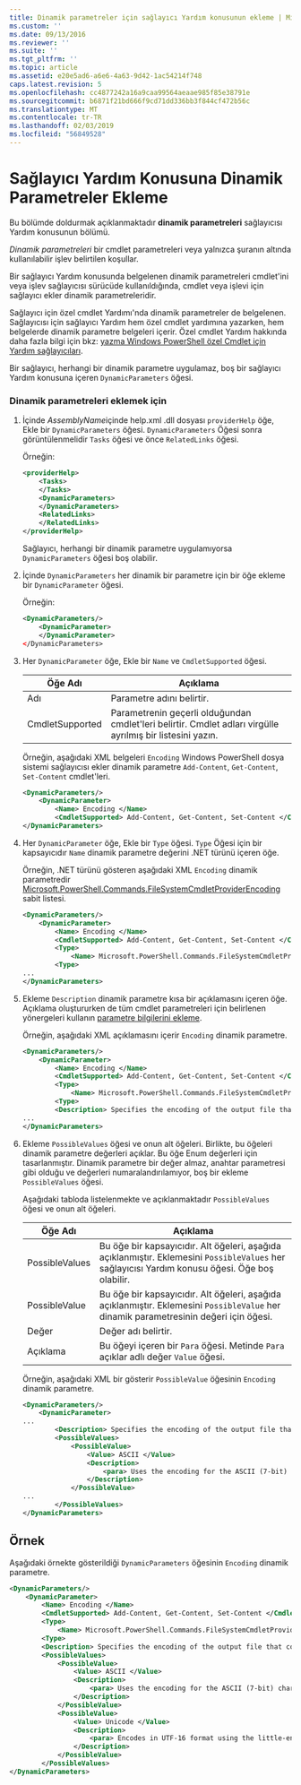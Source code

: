 ```yaml
---
title: Dinamik parametreler için sağlayıcı Yardım konusunun ekleme | Microsoft Docs
ms.custom: ''
ms.date: 09/13/2016
ms.reviewer: ''
ms.suite: ''
ms.tgt_pltfrm: ''
ms.topic: article
ms.assetid: e20e5ad6-a6e6-4a63-9d42-1ac54214f748
caps.latest.revision: 5
ms.openlocfilehash: cc4877242a16a9caa99564aeaae985f85e38791e
ms.sourcegitcommit: b6871f21bd666f9cd71dd336bb3f844cf472b56c
ms.translationtype: MT
ms.contentlocale: tr-TR
ms.lasthandoff: 02/03/2019
ms.locfileid: "56849528"
---
```

# <a name="how-to-add-dynamic-parameters-to-a-provider-help-topic"></a>Sağlayıcı Yardım Konusuna Dinamik Parametreler Ekleme

Bu bölümde doldurmak açıklanmaktadır **dinamik parametreleri** sağlayıcısı Yardım konusunun bölümü.

*Dinamik parametreleri* bir cmdlet parametreleri veya yalnızca şuranın altında kullanılabilir işlev belirtilen koşullar.

Bir sağlayıcı Yardım konusunda belgelenen dinamik parametreleri cmdlet'ini veya işlev sağlayıcısı sürücüde kullanıldığında, cmdlet veya işlevi için sağlayıcı ekler dinamik parametreleridir.

Sağlayıcı için özel cmdlet Yardımı'nda dinamik parametreler de belgelenen. Sağlayıcısı için sağlayıcı Yardım hem özel cmdlet yardımına yazarken, hem belgelerde dinamik parametre belgeleri içerir. Özel cmdlet Yardım hakkında daha fazla bilgi için bkz: [yazma Windows PowerShell özel Cmdlet için Yardım sağlayıcıları](./writing-custom-cmdlet-help-for-windows-powershell-providers.md).

Bir sağlayıcı, herhangi bir dinamik parametre uygulamaz, boş bir sağlayıcı Yardım konusuna içeren `DynamicParameters` öğesi.

### <a name="to-add-dynamic-parameters"></a>Dinamik parametreleri eklemek için

1. İçinde *AssemblyName*içinde help.xml .dll dosyası `providerHelp` öğe, Ekle bir `DynamicParameters` öğesi. `DynamicParameters` Öğesi sonra görüntülenmelidir `Tasks` öğesi ve önce `RelatedLinks` öğesi.

   Örneğin:

    ```xml
    <providerHelp>
        <Tasks>
        </Tasks>
        <DynamicParameters>
        </DynamicParameters>
        <RelatedLinks>
        </RelatedLinks>
    </providerHelp>
    ```

   Sağlayıcı, herhangi bir dinamik parametre uygulamıyorsa `DynamicParameters` öğesi boş olabilir.

2. İçinde `DynamicParameters` her dinamik bir parametre için bir öğe ekleme bir `DynamicParameter` öğesi.

   Örneğin:

    ```xml
    <DynamicParameters/>
        <DynamicParameter>
        </DynamicParameter>
    </DynamicParameters>
    ```

3. Her `DynamicParameter` öğe, Ekle bir `Name` ve `CmdletSupported` öğesi.

   |Öğe Adı|Açıklama|
   |------------------|-----------------|
   |Adı|Parametre adını belirtir.|
   |CmdletSupported|Parametrenin geçerli olduğundan cmdlet'leri belirtir. Cmdlet adları virgülle ayrılmış bir listesini yazın.|

   Örneğin, aşağıdaki XML belgeleri `Encoding` Windows PowerShell dosya sistemi sağlayıcısı ekler dinamik parametre `Add-Content`, `Get-Content`, `Set-Content` cmdlet'leri.

    ```xml
    <DynamicParameters/>
        <DynamicParameter>
            <Name> Encoding </Name>
            <CmdletSupported> Add-Content, Get-Content, Set-Content </CmdletSupported>
    </DynamicParameters>

    ```

4. Her `DynamicParameter` öğe, Ekle bir `Type` öğesi. `Type` Öğesi için bir kapsayıcıdır `Name` dinamik parametre değerini .NET türünü içeren öğe.

   Örneğin, .NET türünü gösteren aşağıdaki XML `Encoding` dinamik parametredir [Microsoft.PowerShell.Commands.FileSystemCmdletProviderEncoding](/dotnet/api/microsoft.powershell.commands.filesystemcmdletproviderencoding) sabit listesi.

    ```xml
    <DynamicParameters/>
        <DynamicParameter>
            <Name> Encoding </Name>
            <CmdletSupported> Add-Content, Get-Content, Set-Content </CmdletSupported>
            <Type>
                <Name> Microsoft.PowerShell.Commands.FileSystemCmdletProviderEncoding </Name>
            <Type>
    ...
    </DynamicParameters>
    ```

5. Ekleme `Description` dinamik parametre kısa bir açıklamasını içeren öğe. Açıklama oluştururken de tüm cmdlet parametreleri için belirlenen yönergeleri kullanın [parametre bilgilerini ekleme](./how-to-add-parameter-information.md).

   Örneğin, aşağıdaki XML açıklamasını içerir `Encoding` dinamik parametre.

    ```xml
    <DynamicParameters/>
        <DynamicParameter>
            <Name> Encoding </Name>
            <CmdletSupported> Add-Content, Get-Content, Set-Content </CmdletSupported>
            <Type>
                <Name> Microsoft.PowerShell.Commands.FileSystemCmdletProviderEncoding </Name>
            <Type>
            <Description> Specifies the encoding of the output file that contains the content. </Description>
    ...
    </DynamicParameters>
    ```

6. Ekleme `PossibleValues` öğesi ve onun alt öğeleri. Birlikte, bu öğeleri dinamik parametre değerleri açıklar. Bu öğe Enum değerleri için tasarlanmıştır. Dinamik parametre bir değer almaz, anahtar parametresi gibi olduğu ve değerleri numaralandırılamıyor, boş bir ekleme `PossibleValues` öğesi.

   Aşağıdaki tabloda listelenmekte ve açıklanmaktadır `PossibleValues` öğesi ve onun alt öğeleri.

   |Öğe Adı|Açıklama|
   |------------------|-----------------|
   |PossibleValues|Bu öğe bir kapsayıcıdır. Alt öğeleri, aşağıda açıklanmıştır. Eklemesini `PossibleValues` her sağlayıcısı Yardım konusu öğesi. Öğe boş olabilir.|
   |PossibleValue|Bu öğe bir kapsayıcıdır. Alt öğeleri, aşağıda açıklanmıştır. Eklemesini `PossibleValue` her dinamik parametresinin değeri için öğesi.|
   |Değer|Değer adı belirtir.|
   |Açıklama|Bu öğeyi içeren bir `Para` öğesi. Metinde `Para` açıklar adlı değer `Value` öğesi.|

   Örneğin, aşağıdaki XML bir gösterir `PossibleValue` öğesinin `Encoding` dinamik parametre.

    ```xml
    <DynamicParameters/>
        <DynamicParameter>
    ...
            <Description> Specifies the encoding of the output file that contains the content. </Description>
            <PossibleValues>
                <PossibleValue>
                    <Value> ASCII </Value>
                    <Description>
                        <para> Uses the encoding for the ASCII (7-bit) character set. </para>
                    </Description>
                </PossibleValue>
    ...
            </PossibleValues>
    </DynamicParameters>
    ```

## <a name="example"></a>Örnek

Aşağıdaki örnekte gösterildiği `DynamicParameters` öğesinin `Encoding` dinamik parametre.

```xml
<DynamicParameters/>
    <DynamicParameter>
        <Name> Encoding </Name>
        <CmdletSupported> Add-Content, Get-Content, Set-Content </CmdletSupported>
        <Type>
            <Name> Microsoft.PowerShell.Commands.FileSystemCmdletProviderEncoding </Name>
        <Type>
        <Description> Specifies the encoding of the output file that contains the content. </Description>
        <PossibleValues>
            <PossibleValue>
                <Value> ASCII </Value>
                <Description>
                    <para> Uses the encoding for the ASCII (7-bit) character set. </para>
                </Description>
            </PossibleValue>
            <PossibleValue>
                <Value> Unicode </Value>
                <Description>
                    <para> Encodes in UTF-16 format using the little-endian byte order. </para>
                </Description>
            </PossibleValue>
        </PossibleValues>
</DynamicParameters>
```